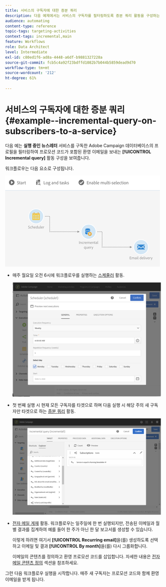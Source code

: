 ```yaml
---
title: 서비스의 구독자에 대한 증분 쿼리
description: 다음 예제에서는 서비스의 구독자를 필터링하도록 증분 쿼리 활동을 구성하는 방법을 보여줍니다.
audience: automating
content-type: reference
topic-tags: targeting-activities
context-tags: incremental,main
feature: Workflows
role: Data Architect
level: Intermediate
exl-id: c80ed1f6-ad8a-4448-a6df-b9881327228a
source-git-commit: fcb5c4a92f23bdffd1082b7b044b5859dead9d70
workflow-type: tm+mt
source-wordcount: '212'
ht-degree: 61%

---
```


# 서비스의 구독자에 대한 증분 쿼리 {#example--incremental-query-on-subscribers-to-a-service}

다음 예는 **실행 중인 뉴스레터** 서비스를 구독한 Adobe Campaign 데이터베이스의 프로필을 필터링하여 프로모션 코드가 포함된 환영 이메일을 보내는 **[!UICONTROL Incremental query]** 활동 구성을 보여줍니다.

워크플로우는 다음 요소로 구성됩니다.

![](assets/incremental_query_example1.png)

* 매주 월요일 오전 6시에 워크플로우를 실행하는 [스케줄러](../../automating/using/scheduler.md) 활동.

  ![](assets/incremental_query_example2.png)

* 첫 번째 실행 시 현재 모든 구독자를 타겟으로 하며 다음 실행 시 해당 주의 새 구독자만 타겟으로 하는 [증분 쿼리](../../automating/using/incremental-query.md) 활동.

  ![](assets/incremental_query_example3.png)

* [전자 메일 게재](../../automating/using/email-delivery.md) 활동. 워크플로우는 일주일에 한 번 실행되지만, 전송된 이메일과 월별 결과를 집계하여 예를 들어 한 주가 아닌 한 달 보고서를 생성할 수 있습니다.

  이렇게 하려면 여기서 **[!UICONTROL Recurring email]**&#x200B;을(를) 생성하도록 선택하고 이메일 및 결과 **[!UICONTROL By month]**&#x200B;을(를) 다시 그룹화합니다.

  이메일의 콘텐츠를 정의하고 환영 프로모션 코드를 삽입합니다. 자세한 내용은 [전자 메일 콘텐츠 정의](../../designing/using/personalization.md) 섹션을 참조하세요.

그런 다음 워크플로우 실행을 시작합니다. 매주 새 구독자는 프로모션 코드와 함께 환영 이메일을 받게 됩니다.
